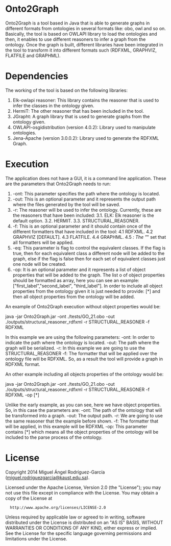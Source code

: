 # Onto2Graph

Onto2Graph is a tool based in Java that is able to generate graphs in different formats from ontologies in several formats like: obo, owl and so on.  Basically, the tool is based on OWLAPI library to load the ontologies and then, it enables to use different reasoners to infer a graph from the ontology. Once the graph is built, different libraries have been integrated in the tool to transform it into different formats such (RDFXML, GRAPHVIZ, FLATFILE and GRAPHML).   

# Dependencies

The working of the tool is based on the following libraries:

1. Elk-owlapi reasoner: This library contains the reasoner that is used to infer the classes in the ontology given.
2. HermiT: The other reasoner that has been included in the tool.
3. JGrapht: A graph library that is used to generate graphs from the ontology given.
4. OWLAPI-osgidistribution (version 4.0.2): Library used to manipulate ontologies.
5. Jena-Apache (version 3.0.0.2): Library used to generate the RDFXML Graph.

# Execution

The application does not have a GUI, it is a command line application. These are the parameters that Onto2Graph needs to run:
      
1. -ont: This parameter specifies the path where the ontology is located.
2. -out: This is an optional parameter and it represents the output path where the files generated by the tool will be saved.
3. -r: The reasoner will be used to infer the ontology. Currently, these are the reasoners that have been included:
	3.1. ELK: Elk reasoner is the default option.
	3.2. HERMIT.
	3.3. STRUCTURAL_REASONER.
4. -f: This is an optional parameter and it should contain once of the different formatters that have included in the tool:
	4.1 RDFXML.
	4.2 GRAPHVIZ [DEFAULT].
	4.3 FLATFILE.
	4.4 GRAPHML.
	4.5 *: The "*" set that all formatters will be applied.
5. -eq: This parameter is flag to control the equivalent classes. If the flag is true, then for each equivalent class a different node will be added to the graph, else if the flag is false then for each set of equivalent classes just one node will be created. 
6. -op: It is an optional parameter and it represents a list of object properties that will be added to the graph. The list o		of object properties should be formatted as array, here you can see an example: ["first_label","second_label",
	   "third_label"]. In order to include all object properties from the ontology given it is just needed to provide: [*] and then all object properties from the ontology will be added.  

An example of Onto2Graph execution without object properties would be:

java -jar Onto2Graph.jar -ont ./tests/GO_21.obo -out ./outputs/structural_reasoner_rdfxml -r STRUCTURAL_REASONER -f RDFXML

In this example we are using the following parameters:
-ont: In order to indicate the path where the ontology is located.
-out: The path where the graph will be serialized.
-r: In this example we are going to use the STRUCTURAL_REASONER
-f: The formatter that will be applied over the ontology file will be RDFXML. So, as a result the tool will provide a graph in RDFXML format.

An other example including all objects properties of the ontology would be:

java -jar Onto2Graph.jar -ont ./tests/GO_21.obo -out ./outputs/structural_reasoner_rdfxml -r STRUCTURAL_REASONER -f RDFXML -op [*]

Unlike the early example, as you can see, here we have object properties. So, in this case the parameters are: 
-ont: The path of the ontology that will be transformed into a graph.
-out: The output path.
-r: We are going to use the same reasoner that the example before shown.
-f: The formatter that will be applied, in this example will be RDFXML
-op: This parameter contains [*] which means all the object properties of the ontology will be included to the parse process of the ontology.
 
# License

Copyright 2014 Miguel Ángel Rodríguez-García (miguel.rodriguezgarcia@kaust.edu.sa).

Licensed under the Apache License, Version 2.0 (the "License");
you may not use this file except in compliance with the License.
You may obtain a copy of the License at

      http://www.apache.org/licenses/LICENSE-2.0

Unless required by applicable law or agreed to in writing, software
distributed under the License is distributed on an "AS IS" BASIS,
WITHOUT WARRANTIES OR CONDITIONS OF ANY KIND, either express or implied.
See the License for the specific language governing permissions and
limitations under the License.

